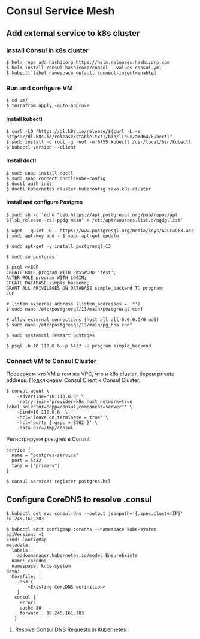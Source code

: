 # Consul Service Mesh

## Add external service to k8s cluster

### Install Consul in k8s cluster

```shell
$ helm repo add hashicorp https://helm.releases.hashicorp.com
$ helm install consul hashicorp/consul --values consul.yml
$ kubectl label namespace default connect-inject=enabled
```

### Run and configure VM

```shell
$ cd vm/
$ terrafrom apply -auto-approve
```

#### Install kubectl

```shell
$ curl -LO "https://dl.k8s.io/release/$(curl -L -s https://dl.k8s.io/release/stable.txt)/bin/linux/amd64/kubectl"
$ sudo install -o root -g root -m 0755 kubectl /usr/local/bin/kubectl
$ kubectl version --client
```

#### Install doctl

```shell
$ sudo snap install doctl
$ sudo snap connect doctl:kube-config
$ doctl auth init
$ doctl kubernetes cluster kubeconfig save k8s-cluster
```

#### Install and configure Postgres

```shell
$ sudo sh -c 'echo "deb https://apt.postgresql.org/pub/repos/apt $(lsb_release -cs)-pgdg main" > /etc/apt/sources.list.d/pgdg.list'

$ wget --quiet -O - https://www.postgresql.org/media/keys/ACCC4CF8.asc | sudo apt-key add - $ sudo apt-get update

$ sudo apt-get -y install postgresql-13

$ sudo su postgres

$ psql <<EOF
CREATE ROLE program WITH PASSWORD 'test';
ALTER ROLE program WITH LOGIN;
CREATE DATABASE simple_backend;
GRANT ALL PRIVILEGES ON DATABASE simple_backend TO program;
EOF

# listen external address (listen_addresses = '*')
$ sudo nano /etc/postgresql/13/main/postgresql.conf

# allow external connections (host all all 0.0.0.0/0 md5)
$ sudo nano /etc/postgresql/13/main/pg_hba.conf

$ sudo systemctl restart postrges

$ psql -h 10.110.0.6 -p 5432 -U program simple_backend
```

### Connect VM to Consul Cluster

Проверяем что VM в том же VPC, что и k8s cluster, берем private address. Подключаем Consul Client к Consul Cluster.

```shell
$ consul agent \
    -advertise="10.110.0.6" \
    -retry-join='provider=k8s host_network=true label_selector="app=consul,component=server"' \
    -bind=10.110.0.6  \
    -hcl='leave_on_terminate = true' \
    -hcl='ports { grpc = 8502 }' \
    -data-dir=/tmp/consul
```

Регистрируем postgres в Consul:

```hcl
service {
  name = "postgres-service"
  port = 5432
  tags = ["primary"]
}
```

```shell
$ consul services register postgres.hcl
```

## Configure CoreDNS to resolve .consul

```shell
$ kubectl get svc consul-dns --output jsonpath='{.spec.clusterIP}'
10.245.161.203

$ kubectl edit configmap coredns --namespace kube-system
apiVersion: v1
kind: ConfigMap
metadata:
  labels:
    addonmanager.kubernetes.io/mode: EnsureExists
  name: coredns
  namespace: kube-system
data:
  Corefile: |
    .:53 {
        <Existing CoreDNS definition>
    }
   consul {
     errors
     cache 30
     forward . 10.245.161.203
   }
```

1. [Resolve Consul DNS Requests in Kubernetes](https://developer.hashicorp.com/consul/docs/k8s/dns)